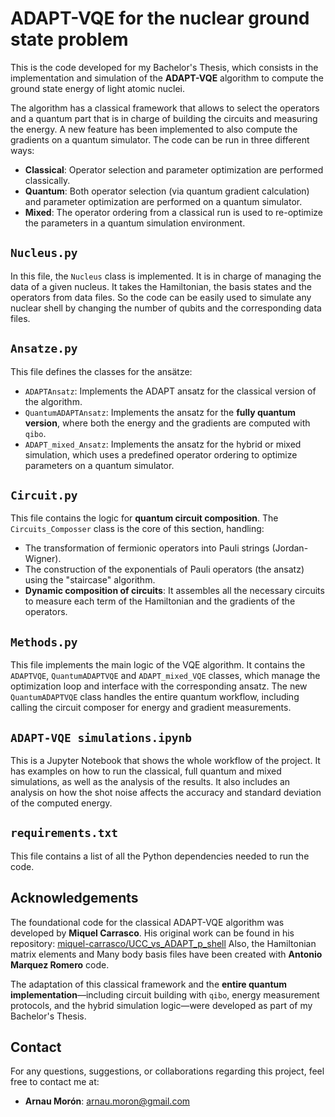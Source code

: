 # ADAPT-VQE for the nuclear ground state problem

This is the code developed for my Bachelor's Thesis, which consists in the implementation and simulation of the **ADAPT-VQE** algorithm to compute the ground state energy of light atomic nuclei.

The algorithm has a classical framework that allows to select the operators and a quantum part that is in charge of building the circuits and measuring the energy. A new feature has been implemented to also compute the gradients on a quantum simulator. The code can be run in three different ways:

* **Classical**: Operator selection and parameter optimization are performed classically.
* **Quantum**: Both operator selection (via quantum gradient calculation) and parameter optimization are performed on a quantum simulator.
* **Mixed**: The operator ordering from a classical run is used to re-optimize the parameters in a quantum simulation environment.

## `Nucleus.py`

In this file, the `Nucleus` class is implemented. It is in charge of managing the data of a given nucleus. It takes the Hamiltonian, the basis states and the operators from data files. So the code can be easily used to simulate any nuclear shell by changing the number of qubits and the corresponding data files.

## `Ansatze.py`

This file defines the classes for the ansätze:

* `ADAPTAnsatz`: Implements the ADAPT ansatz for the classical version of the algorithm.
* `QuantumADAPTAnsatz`: Implements the ansatz for the **fully quantum version**, where both the energy and the gradients are computed with `qibo`.
* `ADAPT_mixed_Ansatz`: Implements the ansatz for the hybrid or mixed simulation, which uses a predefined operator ordering to optimize parameters on a quantum simulator.

## `Circuit.py`

This file contains the logic for **quantum circuit composition**. The `Circuits_Composser` class is the core of this section, handling:

* The transformation of fermionic operators into Pauli strings (Jordan-Wigner).
* The construction of the exponentials of Pauli operators (the ansatz) using the "staircase" algorithm.
* **Dynamic composition of circuits**: It assembles all the necessary circuits to measure each term of the Hamiltonian and the gradients of the operators.

## `Methods.py`

This file implements the main logic of the VQE algorithm. It contains the `ADAPTVQE`, `QuantumADAPTVQE` and `ADAPT_mixed_VQE` classes, which manage the optimization loop and interface with the corresponding ansatz. The new `QuantumADAPTVQE` class handles the entire quantum workflow, including calling the circuit composer for energy and gradient measurements.

## `ADAPT-VQE simulations.ipynb`

This is a Jupyter Notebook that shows the whole workflow of the project. It has examples on how to run the classical, full quantum and mixed simulations, as well as the analysis of the results. It also includes an analysis on how the shot noise affects the accuracy and standard deviation of the computed energy.

## `requirements.txt`

This file contains a list of all the Python dependencies needed to run the code.

## Acknowledgements

The foundational code for the classical ADAPT-VQE algorithm was developed by **Miquel Carrasco**. His original work can be found in his repository:
[miquel-carrasco/UCC_vs_ADAPT_p_shell](https://github.com/miquel-carrasco/UCC_vs_ADAPT_p_shell) Also, the Hamiltonian matrix elements and Many body basis files have been created with **Antonio Marquez Romero** code.

The adaptation of this classical framework and the **entire quantum implementation**—including circuit building with `qibo`, energy measurement protocols, and the hybrid simulation logic—were developed as part of my Bachelor's Thesis.

## Contact

For any questions, suggestions, or collaborations regarding this project, feel free to contact me at:

* **Arnau Morón**: [arnau.moron@gmail.com](mailto:arnau.moron@gmail.com)

